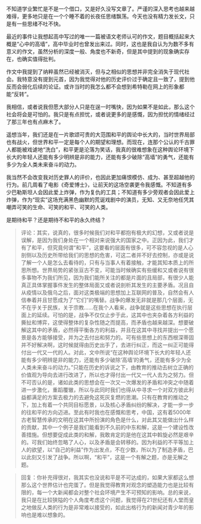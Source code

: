 不知道学业繁忙是不是一个借口，又是好久没写文章了。严谨的深入思考也越来越难得，更多地只是在一个个睡不着的长夜任思绪飘荡。今天也没有精力发长文，只是有一些思绪不吐不快。

最近的事件让我想起高中写过的唯一一篇被语文老师认可的作文，题目概括起来大概是“心中的高墙”，高中毕业时也曾发出来过。同时，这也是我自认为为数不多有意义的作文，虽然分析的深度一般、角度也不新奇，但是其中提到的现象确实存在，也确实值得批判。

作文中我提到了纳粹虽然已经被消灭，但与之相似的思想并非完全消失于现代社会。我特意没有提到元首，因为我觉得对他的历史评价过于确定且一致了，提到他反而会弱化后续的论证。或许当时的我怎么都不会想到希特勒在网上的形象都能“反转”。

我相信，或者说我但愿大部分人只是在逞一时嘴快，因为如果不是如此，那么这个社会将会是可怕的。我只是有点担忧，或者说更多的是感慨，因为担忧的情绪经过了那三年也有点麻木了。

遥想当年，我们还是在一片歌颂可贵的大范围和平的舆论中长大的，当时世界局部也有战火，但世界和平一定是每个人的期望和理想。而现在，连那个公认的千古罪人都能被戏谑地“洗白”，和平更是沦落为笑话，我真的很难想象在这种舆论环境下长大的年轻人还能有多少明辨是非的能力，还能有多少破除“高墙”的勇气，还能有多少为全人类未来奋斗的动力。

我当然不会改变我对历史罪人的评价，也因此更加痛恨模仿、成为、甚至超越他的行为。前几周看了电影《奇爱博士》，让前天的这场空袭更令我感慨。不知道有多少巴勒斯坦人会因此爱上炸弹，作为复仇的工具；不知道有多少旁观者会因此爱上炸弹，作为“现实”这场充满黑色幽默的荒诞戏剧中的演员，无知、又无奈地任凭其嘲弄可笑的生命、可笑的和平、可笑的人类。

是期待和平？还是期待不和平的永久终结？

> 评论：其实，说真的，很多时候我们对和平都抱有极大的幻想，又或者说是误解，是因为我们身处在一个相对来说强大的国家之中。正因为此，我们才有了和平，但究竟何谓“和平”，这要看的层面有很多，可不容忽视的是人心剖侧以及历史所带给我们的思想的危害，可这二者并不好去控制，亦或是说了解一个人是怎么去看待的，只有与当事人有着接触，才能其知本质上的所思所想。世界局势的紧张亘古不变，可能当时候确实有些缓和又或者说有很多事物不为我们所见，因为我们能所关注的都是片面的且局部，有很少人能真正具体掌握事件发生的整体局面又或者说剖析其发生的主要矛盾。况且自从疫情以及俄乌之后，面对这类极端的思想加上互联网的普及，自然会有人信奉着并且甘愿成为了“它们”的嘴替。战争的爆发无非就是那几个层面，无不在乎关于民族，关于宗教……在我个人看来，战争就是这些思想在执行层面上的延续。可怕的是，战争不仅仅止步于此，这其中也夹杂着各方利益的撕扯和博弈，这使得整体的复杂性随之而提高，而矛盾也越来越深。想要破解这其中的矛盾，必然得平衡各方的利益，并且在这其中寻找并提出一个愿景是各方能够接受，并为之去付出和努力的。可有些思想上的东西根深蒂固并不好解决啊，这时候就得由历史出手了，去进行纠正，而这一纠正可能得付出一代又一代的人。对此，文中所说“在这种舆论环境下长大的年轻人还能有多少明辨是非的能力，还能有多少破除‘高墙’的勇气，还能有多少为全人类未来奋斗的动力。”只能在历史的诉说之下，由教育的推动去树立正确的价值观为导向去进行改进了，所以也才得付出一代又一代人去为之努力。但不可否认的是，诸如此类的思想会在一次又一次爆发的矛盾和冲突之中随着进一步激化，重蹈覆辙，所以与此同时我们也得从中寻求一个对双方彼此利益都满足的方案去极力的去避免这死灰复燃的思潮。只有在教育的推动之下，加上有着一个共同目标愿景，以及核心矛盾纠纷的解决，才能一步一步的往和平的方向迈进。至此有时我也在感慨和思考，中国，这有着5000年古老智慧传承的文明在这其中所扮演的角色是什么，对此其又能做出什么样的贡献，其中一个例子是我们能看到不久前的中东和解，这是一个建设性改善措施。但想要促成此类的和解，我敢肯定的是他在这其中斡旋必然是艰辛的。可我们始终忽略了人心，以及矛盾是会转移的。因为利益的不平等加上人的欲望，以“自己的利益”作为出发点，不在少数，所以为了制造矛盾，巴以此刻又引发了战争。所以啊，“和平”，这是一个有解之题，亦是无解之题。

> 回复：你补充得很对，我其实也没说和平是不可达成的，如果大家都这么想那么这个世界估计也完蛋了。但是我觉得教育对观念的塑造能力也是比较有限的，每一个大新闻都会对整个社会环境产生不可预知的影响。总的来说，我只是在比较狭隘的个人角度考虑这个问题，我觉得在21世纪还有人堂而皇之地做反人类的行为是非常难以接受的，如此出格行为的新闻对青少年的影响也是难以想象的。